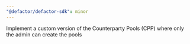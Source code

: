 ```yaml
---
"@defactor/defactor-sdk": minor
---
```


Implement a custom version of the Counterparty Pools (CPP) where only the admin can create the pools
